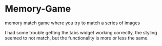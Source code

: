 # Memory-Game
memory match game where you try to match a series of images

I had some trouble getting the tabs widget working correctly, the styling seemed to not match, but the functionality is more or less the same. 
